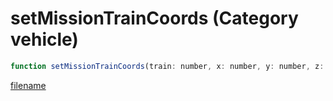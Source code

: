 # setMissionTrainCoords (Category vehicle)

```js
function setMissionTrainCoords(train: number, x: number, y: number, z: number): void
```

[filename](setMissionTrainCoords_m.md ':include')